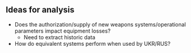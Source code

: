 ## Ideas for analysis

- Does the authorization/supply of new weapons systems/operational parameters impact equipment losses?
    - Need to extract historic data
- How do equivalent systems perform when used by UKR/RUS?